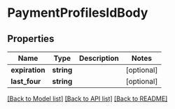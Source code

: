 # PaymentProfilesIdBody

## Properties
Name | Type | Description | Notes
------------ | ------------- | ------------- | -------------
**expiration** | **string** |  | [optional] 
**last_four** | **string** |  | [optional] 

[[Back to Model list]](../../README.md#documentation-for-models) [[Back to API list]](../../README.md#documentation-for-api-endpoints) [[Back to README]](../../README.md)

